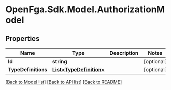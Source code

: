 # OpenFga.Sdk.Model.AuthorizationModel

## Properties

Name | Type | Description | Notes
------------ | ------------- | ------------- | -------------
**Id** | **string** |  | [optional] 
**TypeDefinitions** | [**List&lt;TypeDefinition&gt;**](TypeDefinition.md) |  | [optional] 

[[Back to Model list]](../README.md#models) [[Back to API list]](../README.md#api-endpoints) [[Back to README]](../README.md)

